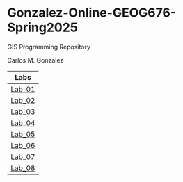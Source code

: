 # Gonzalez-Online-GEOG676-Spring2025
GIS Programming Repository



 Carlos M. Gonzalez
 


| Labs          |      
| ------------- |
| [Lab_01](https://github.com/carlos-g54/Gonzalez-Online-GEOG676-Spring2025/tree/main/Labs/Lab_01)       |         
| [Lab_02](https://github.com/carlos-g54/Gonzalez-Online-GEOG676-Spring2025/tree/main/Labs/Lab_02)        |         
| [Lab_03](https://github.com/carlos-g54/Gonzalez-Online-GEOG676-Spring2025/tree/main/Labs/Lab_03)        |         
| [Lab_04](https://github.com/carlos-g54/Gonzalez-Online-GEOG676-Spring2025/tree/main/Labs/Lab_04)        |         
| [Lab_05](https://github.com/carlos-g54/Gonzalez-Online-GEOG676-Spring2025/tree/main/Labs/Lab_05)        |        
| [Lab_06](https://github.com/carlos-g54/Gonzalez-Online-GEOG676-Spring2025/tree/main/Labs/Lab_06)        |        
| [Lab_07](https://github.com/carlos-g54/Gonzalez-Online-GEOG676-Spring2025/tree/main/Labs/Lab_07)        |         
| [Lab_08](https://github.com/carlos-g54/Gonzalez-Online-GEOG676-Spring2025/tree/main/Labs/Lab_08)        |         


